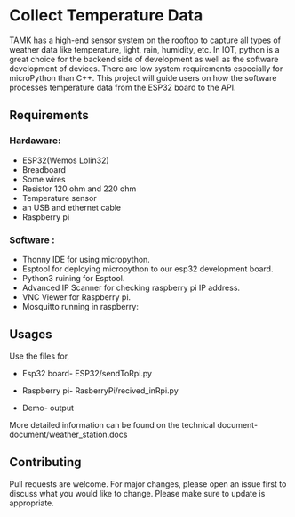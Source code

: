# Collect Temperature Data

 TAMK has a high-end sensor system on the rooftop to capture all types of weather data like temperature, light, rain, humidity, etc. In IOT, python is a great choice for the backend side of development as well as the software development of devices. There are low system requirements especially for microPython than C++. This project will guide users on how the software processes temperature data from the ESP32 board to the API.


## Requirements

### Hardaware:
 - ESP32(Wemos Lolin32)
 - Breadboard
 - Some wires
 - Resistor 120 ohm and 220 ohm
 - Temperature sensor
 - an USB and ethernet cable
 - Raspberry pi

### Software :
- Thonny IDE for using micropython.
- Esptool for deploying micropython to our esp32 development board.
- Python3 ruining for Esptool.
- Advanced IP Scanner for checking raspberry pi IP address.
- VNC Viewer for Raspberry pi.
- Mosquitto running in raspberry:

## Usages

Use the files for,

- Esp32 board- ESP32/sendToRpi.py

- Raspberry pi- RasberryPi/recived_inRpi.py

- Demo- output

More detailed information can be found on the technical document- document/weather_station.docs


## Contributing
Pull requests are welcome. For major changes, please open an issue first to discuss what you would like to change. Please make sure to update is appropriate.

